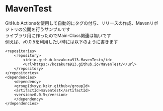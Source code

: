 # MavenTest
GitHub Actionsを使用して自動的にタグの付与、リリースの作成、Mavenリポジトリの公開を行うサンプルです<br>
ライブラリ用に作ったのでMain-Class関連は無いです<br>
例えば、v0.0.5を利用したい時には以下のように書きます
```text
<repositories>
	<repository>
		<id>io.github.kozakura913.MavenTest</id>
		<url>https://kozakura913.github.io/MavenTest/</url>
	</repository>
</repositories>
<dependencies>
	<dependency>
	<groupId>xyz.kzkr.github</groupId>
	<artifactId>maventest</artifactId>
	<version>0.0.5</version>
	</dependency>
</dependencies>
```